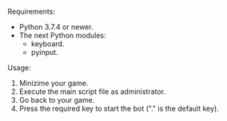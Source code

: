 Requirements:
- Python 3.7.4 or newer.
- The next Python modules:
    - keyboard.
    - pyinput.

Usage:
1. Minizime your game.
2. Execute the main script file as administrator.
3. Go back to your game.
4. Press the required key to start the bot ("." is the default key).